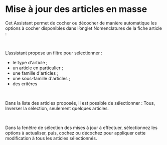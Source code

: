 # Mise à jour des articles en masse

Cet Assistant permet de cocher ou décocher de manière automatique les 
 options à cocher disponibles dans l’onglet Nomenclatures de la fiche article 
 :


 


L’assistant propose un filtre pour sélectionner :


* le type d'article ;
* un article en particulier ;
* une famille d'articles ;
* une sous-famille d'articles ;
* des critères


 


Dans la liste des articles proposés, il est possible de sélectionner 
 : Tous, Inverser la sélection, seulement quelques articles.


 


Dans la fenêtre de sélection des mises à jour à effectuer, sélectionnez 
 les options à actualiser, puis, cochez ou décochez pour appliquer cette 
 modification à tous les articles sélectionnés.


 


 


